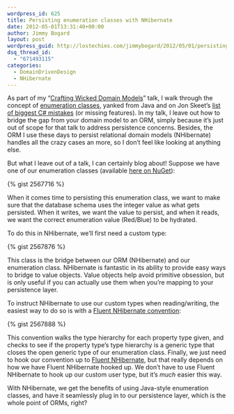 ```yaml
---
wordpress_id: 625
title: Persisting enumeration classes with NHibernate
date: 2012-05-01T13:31:40+00:00
author: Jimmy Bogard
layout: post
wordpress_guid: http://lostechies.com/jimmybogard/2012/05/01/persisting-enumeration-classes-with-nhibernate/
dsq_thread_id:
  - "671493115"
categories:
  - DomainDrivenDesign
  - NHibernate
---
```

As part of my “[Crafting Wicked Domain Models](http://youtu.be/GubLNJL47K8)” talk, I walk through the concept of [enumeration classes](http://lostechies.com/jimmybogard/2008/08/12/enumeration-classes/), yanked from Java and on Jon Skeet’s [list of biggest C# mistakes](http://vimeo.com/17151234) (or missing features). In my talk, I leave out how to bridge the gap from your domain model to an ORM, simply because it’s just out of scope for that talk to address persistence concerns. Besides, the ORM I use these days to persist relational domain models (NHibernate) handles all the crazy cases an more, so I don’t feel like looking at anything else.

But what I leave out of a talk, I can certainly blog about! Suppose we have one of our enumeration classes (available [here on NuGet](http://nuget.org/packages/Enumeration)):

{% gist 2567716 %}

When it comes time to persisting this enumeration class, we want to make sure that the database schema uses the integer value as what gets persisted. When it writes, we want the value to persist, and when it reads, we want the correct enumeration value (Red/Blue) to be hydrated.

To do this in NHibernate, we’ll first need a custom type:

{% gist 2567876 %}

This class is the bridge between our ORM (NHibernate) and our enumeration class. NHibernate is fantastic in its ability to provide easy ways to bridge to value objects. Value objects help avoid primitive obsession, but is only useful if you can actually use them when you’re mapping to your persistence layer.

To instruct NHibernate to use our custom types when reading/writing, the easiest way to do so is with a [Fluent NHibernate convention](https://github.com/jagregory/fluent-nhibernate/wiki/Conventions):

{% gist 2567888 %}

This convention walks the type hierarchy for each property type given, and checks to see if the property type’s type hierarchy is a generic type that closes the open generic type of our enumeration class. Finally, we just need to hook our convention up to [Fluent NHibernate](http://www.fluentnhibernate.org/), but that really depends on how we have Fluent NHibernate hooked up. We don’t have to use Fluent NHibernate to hook up our custom user type, but it’s _much_ easier this way.

With NHibernate, we get the benefits of using Java-style enumeration classes, and have it seamlessly plug in to our persistence layer, which is the whole point of ORMs, right?